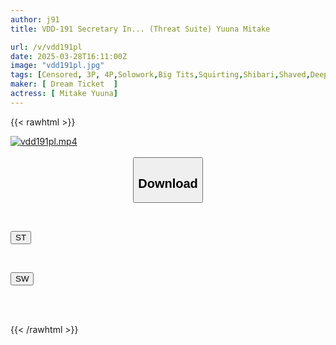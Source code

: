 ```yaml
---
author: j91
title: VDD-191 Secretary In... (Threat Suite) Yuuna Mitake

url: /v/vdd191pl
date: 2025-03-28T16:11:00Z
image: "vdd191pl.jpg"
tags: [Censored, 3P, 4P,Solowork,Big Tits,Squirting,Shibari,Shaved,Deep Throating,Secretary,Submissive Woman	]
maker: [ Dream Ticket  ]
actress: [ Mitake Yuuna]
---
```



{{< rawhtml >}}

<div class="video" data-videoid="DkR3bWxBpJhkjQl">
    <a href="javascript:;">
        <img src="/v/vdd191pl/vdd191pl.jpg" width="WIDTH" height="HEIGHT" alt="vdd191pl.mp4" loading="lazy">
    </a>
</div>

<script type="text/javascript" src="https://j91.asia/asset/on-demand-st.js"></script>

<br>
  <link rel="stylesheet" href="https://j91.asia/asset/bs5.css">
  
  <center>
  <button class="btn btn-primary" type="button" data-bs-toggle="collapse" data-bs-target=".multi-collapse" aria-expanded="false" aria-controls="multiCollapseExample1 multiCollapseExample2"><h2>Download</h2></button></center>
</p>
<div class="row">
  <div class="col">
    <div class="collapse multi-collapse" id="multiCollapseExample1">
      <div class="card card-body">
	      	      <br>
<div class="buttons">  
<p><a href="/v/vdd191pl/st.html" target="_blank"><button class="btn-hover color-3"><i class="fa fa-download"></i> ST</button></a></p></div>
    </div>
  </div>
</div>
  <div class="col">
    <div class="collapse multi-collapse" id="multiCollapseExample2">
      <div class="card card-body">
	      <br>
<div class="buttons">
<p><a href="/v/vdd191pl/sw.html" target="_blank"><button class="btn-hover color-2"><i class="fa fa-download"></i> SW</button></a></p></div>
<br><br>
      </div>
    </div>
  </div>
</div>

{{< /rawhtml >}}